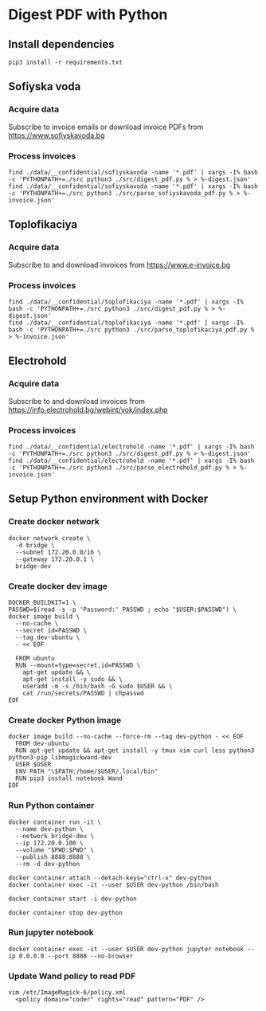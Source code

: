 # Digest PDF with Python

## Install dependencies
```
pip3 install -r requirements.txt
```

## Sofiyska voda

### Acquire data

Subscribe to invoice emails or download invoice PDFs from https://www.sofiyskavoda.bg

### Process invoices
```
find ./data/__confidential/sofiyskavoda -name '*.pdf' | xargs -I% bash -c 'PYTHONPATH+=./src python3 ./src/digest_pdf.py % > %-digest.json'
find ./data/__confidential/sofiyskavoda -name '*.pdf' | xargs -I% bash -c 'PYTHONPATH+=./src python3 ./src/parse_sofiyskavoda_pdf.py % > %-invoice.json'
```

## Toplofikaciya

### Acquire data

Subscribe to and download invoices from https://www.e-invoice.bg

### Process invoices
```
find ./data/__confidential/toplofikaciya -name '*.pdf' | xargs -I% bash -c 'PYTHONPATH+=./src python3 ./src/digest_pdf.py % > %-digest.json'
find ./data/__confidential/toplofikaciya -name '*.pdf' | xargs -I% bash -c 'PYTHONPATH+=./src python3 ./src/parse_toplofikaciya_pdf.py % > %-invoice.json'
```

## Electrohold

### Acquire data

Subscribe to and download invoices from https://info.electrohold.bg/webint/vok/index.php

### Process invoices
```
find ./data/__confidential/electrohold -name '*.pdf' | xargs -I% bash -c 'PYTHONPATH+=./src python3 ./src/digest_pdf.py % > %-digest.json'
find ./data/__confidential/electrohold -name '*.pdf' | xargs -I% bash -c 'PYTHONPATH+=./src python3 ./src/parse_electrohold_pdf.py % > %-invoice.json'
```


## Setup Python environment with Docker

### Create docker network
```
docker network create \
  -d bridge \
  --subnet 172.20.0.0/16 \
  --gateway 172.20.0.1 \
  bridge-dev
```

### Create docker dev image
```
DOCKER_BUILDKIT=1 \
PASSWD=$(read -s -p 'Password:' PASSWD ; echo "$USER:$PASSWD") \
docker image build \
  --no-cache \
  --secret id=PASSWD \
  --tag dev-ubuntu \
  - << EOF

  FROM ubuntu
  RUN --mount=type=secret,id=PASSWD \
    apt-get update && \
    apt-get install -y sudo && \
    useradd -m -s /bin/bash -G sudo $USER && \
    cat /run/secrets/PASSWD | chpasswd
EOF
```

### Create docker Python image
```
docker image build --no-cache --force-rm --tag dev-python - << EOF
  FROM dev-ubuntu
  RUN apt-get update && apt-get install -y tmux vim curl less python3 python3-pip libmagickwand-dev
  USER $USER
  ENV PATH "\$PATH:/home/$USER/.local/bin"
  RUN pip3 install notebook Wand
EOF
```

### Run Python container
```
docker container run -it \
  --name dev-python \
  --network bridge-dev \
  --ip 172.20.0.100 \
  --volume "$PWD:$PWD" \
  --publish 8888:8888 \
  --rm -d dev-python

docker container attach --detach-keys="ctrl-x" dev-python
docker container exec -it --user $USER dev-python /bin/bash

docker container start -i dev-python

docker container stop dev-python
```

### Run jupyter notebook
```
docker container exec -it --user $USER dev-python jupyter notebook --ip 0.0.0.0 --port 8888 --no-browser
```

### Update Wand policy to read PDF
```
vim /etc/ImageMagick-6/policy.xml
  <policy domain="coder" rights="read" pattern="PDF" />
```
